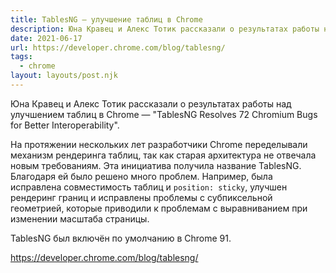 ```yaml
---
title: TablesNG — улучшение таблиц в Chrome
description: Юна Кравец и Алекс Тотик рассказали о результатах работы над улучшением таблиц в Chrome
date: 2021-06-17
url: https://developer.chrome.com/blog/tablesng/
tags:
  - chrome
layout: layouts/post.njk
---
```

Юна Кравец и Алекс Тотик рассказали о результатах работы над улучшением таблиц в Chrome — "TablesNG Resolves 72 Chromium Bugs for Better Interoperability".

На протяжении нескольких лет разработчики Chrome переделывали механизм рендеринга таблиц, так как старая архитектура не отвечала новым требованиям. Эта инициатива получила название TablesNG. Благодаря ей было решено много проблем. Например, была исправлена совместимость таблиц и `position: sticky`, улучшен рендеринг границ и исправлены проблемы с субпиксельной геометрией, которые приводили к проблемам с выравниванием при изменении масштаба страницы.

TablesNG был включён по умолчанию в Chrome 91.

https://developer.chrome.com/blog/tablesng/
